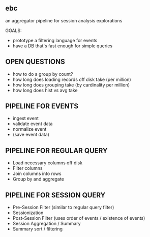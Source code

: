 ebc
--------

an aggregator pipeline for session analysis explorations

GOALS:

* prototype a filtering language for events
* have a DB that's fast enough for simple queries



OPEN QUESTIONS
--------------


* how to do a group by count?
* how long does loading records off disk take (per million)
* how long does grouping take (by cardinality per million)
* how long does hist vs avg take


PIPELINE FOR EVENTS
-------------------

* ingest event
* validate event data
* normalize event
* (save event data)



PIPELINE FOR REGULAR QUERY
--------------------------

* Load necessary columns off disk
* Filter columns
* Join columns into rows
* Group by and aggregate


PIPELINE FOR SESSION QUERY
--------------------------

* Pre-Session Filter (similar to regular query filter)
* Sessionization
* Post-Session Filter (uses order of events / existence of events)
* Session Aggregation / Summary
* Summary sort / filtering
